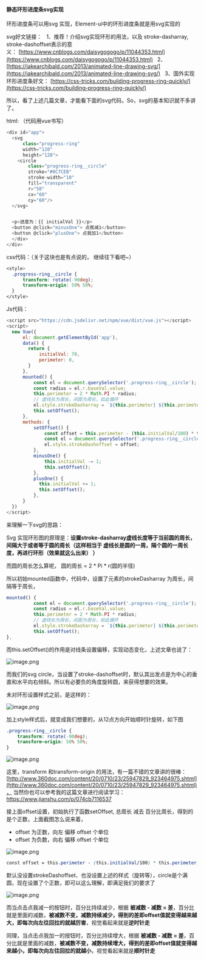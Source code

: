 #### 静态环形进度条svg实现

环形进度条可以用svg 实现，Element-ui中的环形进度条就是用svg实现的

 svg好文链接：
  1、推荐！介绍svg实现环形的用法，以及 stroke-dasharray, stroke-dashoffset表示的意义： [https://www.cnblogs.com/daisygogogo/p/11044353.html](https://www.cnblogs.com/daisygogogo/p/11044353.html)
  2、[https://jakearchibald.com/2013/animated-line-drawing-svg/](https://jakearchibald.com/2013/animated-line-drawing-svg/)
  3、国外实现环形进度条好文： [https://css-tricks.com/building-progress-ring-quickly/](https://css-tricks.com/building-progress-ring-quickly/)

所以，看了上述几篇文章，才能看下面的svg代码，So，svg的基本知识就不多讲了。

html: （代码用vue书写）
```js
<div id="app">
  <svg
      class="progress-ring"
      width="120"
      height="120">
    <circle
        class="progress-ring__circle"
        stroke="#0C7CEB"
        stroke-width="10"
        fill="transparent"
        r="50"
        cx="60"
        cy="60"/>
  </svg>


  <p>进度为：{{ initialVal }}</p>
  <button @click="minusOne"> 点我减1</button>
  <button @click="plusOne"> 点我加1</button>
  </div>
</div>
```

css代码：（关于这块也是有点说的， 继续往下看吧~）
```css
<style>
  .progress-ring__circle {
      transform: rotate(-90deg);
      transform-origin: 50% 50%;
  }
</style>
```

Js代码：
```js
<script src="https://cdn.jsdelivr.net/npm/vue/dist/vue.js"></script>
<script>
  new Vue({
      el: document.getElementById('app'),
      data() {
        return {
            initialVal: 70,
            perimeter: 0,
        }
      },
      mounted() {
          const el = document.querySelector('.progress-ring__circle');
          const radius = el.r.baseVal.value;
          this.perimeter = 2 * Math.PI * radius;
          // 虚线长为周长，间距为周长，如此循环
          el.style.strokeDasharray = `${this.perimeter} ${this.perimeter}`;
          this.setOffset();
      },
      methods: {
          setOffset() {
              const offset = this.perimeter - (this.initialVal/100) * this.perimeter;
              const el = document.querySelector('.progress-ring__circle');
              el.style.strokeDashoffset = offset;
          },
          minusOne() {
              this.initialVal -= 1;
              this.setOffset();
          },
          plusOne() {
            this.initialVal += 1;
            this.setOffset();
          },
      }
  })
</script>
```
来理解一下svg的思路：

Svg 实现环形图的原理是：**设置stroke-dasharray虚线长度等于当前圆的周长，间隔大于或者等于圆的周长（这样相当于 虚线长是圆的一周，隔个圆的一周长度，再进行环形（效果就这么出来） ）**

而圆的周长怎么算呢， 圆的周长 = 2 * Pi * r(圆的半径)

所以初始mounted函数中，代码中，设置了元素的strokeDasharray 为周长，间隔等于周长，
```js
mounted() {
          const el = document.querySelector('.progress-ring__circle');
          const radius = el.r.baseVal.value;
          this.perimeter = 2 * Math.PI * radius;
          // 虚线长为周长，间距为周长，如此循环
          el.style.strokeDasharray = `${this.perimeter} ${this.perimeter}`;
          this.setOffset();
},
```
而this.setOffset()的作用是对线条设置偏移，实现动态变化，上述文章也说了：

![image.png](https://upload-images.jianshu.io/upload_images/1273659-54c3e31177db8262.png?imageMogr2/auto-orient/strip%7CimageView2/2/w/1240)


而我们的svg circle，当设置了stroke-dashoffset时，默认其出发点是为中心的垂直和水平向右倾斜。所以有必要负的角度旋转圆，来获得想要的效果。

未对环形设置样式之前，是这样的：

![image.png](https://upload-images.jianshu.io/upload_images/1273659-bc7ed718d09dd358.png?imageMogr2/auto-orient/strip%7CimageView2/2/w/1240)

加上style样式后，就变成我们想要的，从12点方向开始顺时针旋转，如下图
```css
.progress-ring__circle {
    transform: rotate(-90deg);
    transform-origin: 50% 50%;
}
```
![image.png](https://upload-images.jianshu.io/upload_images/1273659-c568b9befe80c38b.png?imageMogr2/auto-orient/strip%7CimageView2/2/w/1240)

这里，transform 和transform-origin 的用法，有一篇不错的文章讲的很棒：[http://www.360doc.com/content/20/0710/23/25947829_923464975.shtml](http://www.360doc.com/content/20/0710/23/25947829_923464975.shtml)， 当然你也可以参考我的这篇文章进行阅读学习：https://www.jianshu.com/p/074cb7116537

接上面offset设置，初始执行了函数setOffset,  总周长 减去 百分比周长，得到的是个正数，上面截图怎么说来着，
  *   offset 为正数，向左 偏移 offset 个单位
 *   offset 为负数，向右 偏移 offset 个单位

![image.png](https://upload-images.jianshu.io/upload_images/1273659-4c53eba7682eaa9b.png?imageMogr2/auto-orient/strip%7CimageView2/2/w/1240)

```css
const offset = this.perimeter - (this.initialVal/100) * this.perimeter;
```

默认没设置strokeDashoffset、也没设置上述的样式（旋转等），circle是个满圆，现在设置了个正数，即可以这么理解，即满足我们的要求了


![image.png](https://upload-images.jianshu.io/upload_images/1273659-ccc7a12cd548ad08.png?imageMogr2/auto-orient/strip%7CimageView2/2/w/1240)

而当点击点我减一的按钮时，百分比持续减少，根据 **被减数 -  减数 = 差**，百分比就是里面的减数，**被减数不变，减数持续减少，得到的差即offset值就变得越来越大，即每次向左往回拉的就越厉害**，视觉看起来就是**逆时针走**

同理，当点击点我加一的按钮时，百分比持续增大，根据 **被减数 -  减数 = 差**，百分比就是里面的减数，**被减数不变，减数持续增大，得到的差即offset值就变得越来越小，即每次向左往回拉的就越小**，视觉看起来就是**顺时针走**
